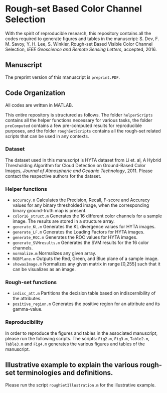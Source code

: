 # Rough-set Based Color Channel Selection

With the spirit of reproducible research, this repository contains all the codes required to generate figures and tables in the manuscript: S. Dev, F. M. Savoy, Y. H. Lee, S. Winkler, Rough-set Based Visible Color Channel Selection, *IEEE Geoscience and Remote Sensing Letters*, accepted, 2016. 

## Manuscript
The preprint version of this manuscript is `preprint.PDF`. 

## Code Organization
All codes are written in MATLAB. 

This entire repository is structured as follows. The folder `helperScripts` contains all the helper functions necessary for various tasks, the folder `preComputed` contains a few pre-computed results for reproducible purposes, and the folder `roughSetScripts` contains all the rough-set related scripts that can be used in any contexts.

### Dataset
The dataset used in this manuscript is HYTA dataset from Li et. al, A Hybrid Thresholding Algorithm for Cloud Detection on Ground-Based Color Images, *Journal of Atmospheric and Oceanic Technology*, 2011. Please contact the respective authors for the dataset.

### Helper functions
* `accuracy.m` Calculates the Precision, Recall, F-score and Accuracy values for any binary thresholded image, when the corresponding binary ground-truth map is present. 
* `color16_struct.m` Generates the 16 different color channels for a sample image. The results are stored in a structure array.
* `generate_KL.m` Generates the KL divergence values for HYTA images.
* `generate_LF.m` Generates the Loading Factors for HYTA images.
* `generate_ROC.m` Generates the ROC values for HYTA images.
* `generate_SVMresults.m` Generates the SVM results for the 16 color channels.
* `normalize.m` Normalizes any given array.
* `RGBPlane.m` Outputs the Red, Green, and Blue plane of a sample image.
* `showasImage.m` Normalizes any given matrix in range [0,255] such that it can be visualizes as an image.

### Rough-set functions
* `indisc_att.m` Partitions the decision table based on indiscernibility of the attributes.
* `positive_region.m` Generates the positive region for an attribute and its gamma-value.

### Reproducibility
In order to reproduce the figures and tables in the associated manuscript, please run the following scripts. The scripts: `Fig2.m`, `Fig3.m`, `Table2.m`, `Table3.m` and `Fig4.m` generates the various figures and tables of the manuscript. 

## Illustrative example to explain the various rough-set terminologies and definitions.
Please run the script `roughSetIllustration.m` for the illustrative example.
